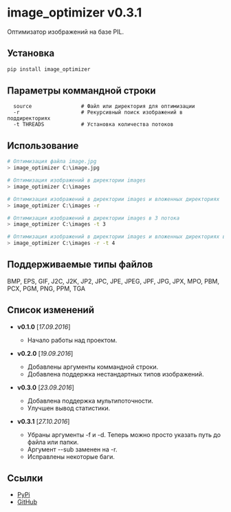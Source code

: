 image_optimizer v0.3.1
======================================

Оптимизатор изображений на базе PIL.


Установка
--------------------------------------
```bash
pip install image_optimizer
```


Параметры коммандной строки
--------------------------------------
```
  source                # Файл или директория для оптимизации
  -r                    # Рекурсивный поиск изображений в поддиректориях
  -t THREADS            # Установка количества потоков
```


Использование
--------------------------------------
```bash
# Оптимизация файла image.jpg
> image_optimizer C:\image.jpg

# Оптимизация изображений в директории images
> image_optimizer C:\images

# Оптимизация изображений в директории images и вложенных директориях
> image_optimizer C:\images -r

# Оптимизация изображений в директории images в 3 потока
> image_optimizer C:\images -t 3

# Оптимизация изображений в директории images и вложенных директориях в 4 потока
> image_optimizer C:\images -r -t 4
```


Поддерживаемые типы файлов
--------------------------------------
BMP, EPS, GIF, J2C, J2K, JP2, JPC, JPE, JPEG, JPF, JPG, JPX, MPO, PBM, PCX, PGM, PNG, PPM, TGA


Список изменений
--------------------------------------
* **v0.1.0** \[_17.09.2016_\]
    
    - Начало работы над проектом.
    
* **v0.2.0** \[_19.09.2016_\]
    
    - Добавлены аргументы коммандной строки.
    - Добавлена поддержка нестандартных типов изображений.

* **v0.3.0** \[_23.09.2016_\]

    - Добавлена поддержка мультипоточности.
    - Улучшен вывод статистики.
    
* **v0.3.1** \[_27.10.2016_\]

    - Убраны аргументы -f и -d. Теперь можно просто указать путь до файла или папки.
    - Аргумент --sub заменен на -r.
    - Исправлены некоторые баги.


Ссылки
--------------------------------------
- [PyPi](https://pypi.python.org/pypi/image_optimizer)
- [GitHub](https://github.com/Bobsans/image-optimizer)
